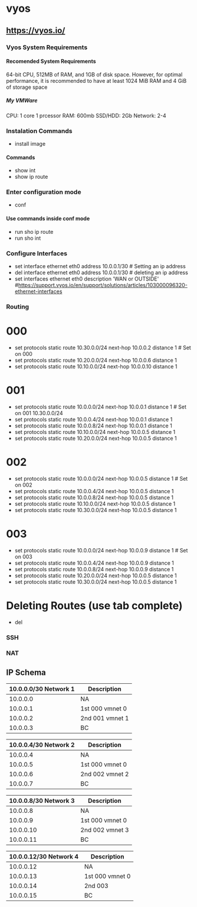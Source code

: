 # vyos
https://vyos.io/
------

### Vyos System Requirements

#### Recomended System Requirements
64-bit CPU, 512MB of RAM, and 1GB of disk space. However, for optimal performance, it is recommended to have at least 1024 MiB RAM and 4 GiB of storage space

##### My VMWare
CPU: 1 core 1 prcessor
RAM: 600mb
SSD/HDD: 2Gb
Network: 2-4

### Instalation Commands 
- install image

#### Commands
- show int
- show ip route

### Enter configuration mode
- conf
#### Use commands inside conf mode
- run sho ip route
- run sho int

### Configure Interfaces
- set interface ethernet eth0 address 10.0.0.1/30 # Setting an ip address
- del interface ethernet eth0 address 10.0.0.1/30 # deleting an ip address
- set interfaces ethernet eth0 description 'WAN or OUTSIDE' #https://support.vyos.io/en/support/solutions/articles/103000096320-ethernet-interfaces

### Routing
# 000
- set protocols static route 10.30.0.0/24 next-hop 10.0.0.2 distance 1 # Set on 000
- set protocols static route 10.20.0.0/24 next-hop 10.0.0.6 distance 1
- set protocols static route 10.10.0.0/24 next-hop 10.0.0.10 distance 1

# 001
- set protocols static route 10.0.0.0/24 next-hop 10.0.0.1 distance 1 # Set on 001 10.30.0.0/24
- set protocols static route 10.0.0.4/24 next-hop 10.0.0.1 distance 1
- set protocols static route 10.0.0.8/24 next-hop 10.0.0.1 distance 1
- set protocols static route 10.10.0.0/24 next-hop 10.0.0.5 distance 1
- set protocols static route 10.20.0.0/24 next-hop 10.0.0.5 distance 1

# 002
- set protocols static route 10.0.0.0/24 next-hop 10.0.0.5 distance 1 # Set on 002
- set protocols static route 10.0.0.4/24 next-hop 10.0.0.5 distance 1
- set protocols static route 10.0.0.8/24 next-hop 10.0.0.5 distance 1
- set protocols static route 10.10.0.0/24 next-hop 10.0.0.5 distance 1
- set protocols static route 10.30.0.0/24 next-hop 10.0.0.5 distance 1

# 003
- set protocols static route 10.0.0.0/24 next-hop 10.0.0.9 distance 1 # Set on 003
- set protocols static route 10.0.0.4/24 next-hop 10.0.0.9 distance 1
- set protocols static route 10.0.0.8/24 next-hop 10.0.0.9 distance 1
- set protocols static route 10.20.0.0/24 next-hop 10.0.0.5 distance 1
- set protocols static route 10.30.0.0/24 next-hop 10.0.0.5 distance 1

# Deleting Routes (use tab complete)
- del


### SSH

### NAT



## IP Schema

| 10.0.0.0/30 Network 1 | Description |
| ------------------------- | ---------- |
| 10.0.0.0 | NA |
| 10.0.0.1 | 1st 000 vmnet 0 |
| 10.0.0.2 | 2nd 001 vmnet 1|
| 10.0.0.3 | BC |

| 10.0.0.4/30 Network 2 | Description |
| --------------------- | - |
| 10.0.0.4 | NA |
| 10.0.0.5 | 1st 000 vmnet 0 |
| 10.0.0.6 | 2nd 002 vmnet 2 |
| 10.0.0.7 | BC |

| 10.0.0.8/30 Network 3 | Description |
|--------|-|
| 10.0.0.8 | NA |
| 10.0.0.9 | 1st 000 vmnet 0 |
| 10.0.0.10 | 2nd 002 vmnet 3 |
| 10.0.0.11 | BC |

| 10.0.0.12/30 Network 4 | Description |
|--------|-|
| 10.0.0.12 | NA |
| 10.0.0.13 | 1st 000 vmnet 0 |
| 10.0.0.14 | 2nd 003 |
| 10.0.0.15 | BC |


